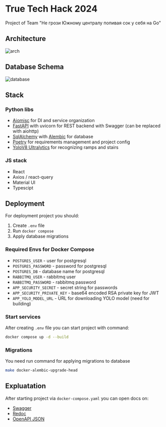 # True Tech Hack 2024

Project of Team "Не грози Южному централу попивая сок у себя на Go"

## Architecture

![arch](https://www.plantuml.com/plantuml/png/VP3FRi8m3CRlUGgBwzGtG0Ys2Ga9KFcpmqvJchfTj2PXYSFs-7DIAiXbXpRnvv-Tpru6afwY6K1wzQa95KMFGaX5piDRG0yoGEHJY5QIR6H0U9qkytdj0lKUJuVjOf78jX52ENDn5Yt1irHVQ5lcrZBGgjx02VrLAnpXXjEF-DexIoE_xxNzXISu8ZiPwIvb4sx9km7Esg1dyeNb4L1yUsmtgmUf46hfsVwCqPLsHWTLchXyN39GL6wCx94VLwwtchIpZ-NlRd1bZ-xUOt2n1PwK-Ttv15jzlJ66WX3V4IF2R8y_aCq5E2GbTJ_Afj6qEunq1eL8YuTgCSsU3wXO65UN_ZdCQ-Ta3kuJJRSaPmFy_OUqJH5FBhf9crVLJUlAiibAKLC-BSGIRHlDy0S0)

## Database Schema

![database](https://www.plantuml.com/plantuml/png/jLB1QW8n5BplLpmy5ZnuNKHKgj1Mj53hTNarRpMm6qFoiaMq_zwi1WshA5IwfybCydPcahvbDEpA0WGoVg6b9275ahVG-hHaMe0M7EmIyDyJI962L4mhCe7XhQOKwgrpZmBf_59XwGNBHgfLe3LQ-xqn8bkZNJSriz5aM99DuVLZDXq6Vca8cKI6dCApHtDPdlwYnQNqS_R_Nk2I3W7qZG1NV0goIoCrourgA2Y48MiZza6FeygZWqUwuL7NIRA8Xsvt_DRh_IN2uSAlcoKb6i8Z0Lq9hJ4XEqCBBDpn9lBg57Em6BnC1iF9A8LEeAQpUHRHxKvKLPWLnjmeonPk5MTk5jHy8V5S7GRVxpm_dhg_eQgpfn0rSVa0OWjqja2rzdyMDEptxVP-vrCdUOohgmlApoSeeOZE8vpqIGbN5hy0)

## Stack

### Python libs

- [Aiomisc](https://aiomisc.readthedocs.io/en/latest/) for DI and service organization
- [FastAPI](https://aiomisc.readthedocs.io/en/latest/) with uvicorn for REST backend with Swagger (can be replaced with aiohttp)
- [SqlAlchemy](https://www.sqlalchemy.org/) with [Alembic](https://alembic.sqlalchemy.org) for database
- [Poetry](https://python-poetry.org/) for requirements management and project config
- [YoloV8 Ultralytics](https://github.com/ultralytics/ultralytics) for recognizing ramps and stairs

### JS stack

- React
- Axios / react-query
- Material UI 
- Typescipt

## Deployment

For deployment project you should:

1. Create `.env` file
2. Run `docker compose`
3. Apply database migrations

### Required Envs for Docker Compose

- `POSTGRES_USER` - user for postgresql
- `POSTGRES_PASSWORD` - password for postgresql
- `POSTGRES_DB` - database name for postgresql
- `RABBITMQ_USER` - rabbitmq user
- `RABBITMQ_PASSWORD` - rabbitmq password
- `APP_SECURITY_SECRET` - secret string for passwords
- `APP_SECURITY_PRIVATE_KEY` - base64 encoded RSA private key for JWT
- `APP_YOLO_MODEL_URL` - URL for downloading YOLO model (need for building)

### Start services

After creating `.env` file you can start project with command:

```bash
docker compose up -d --build
```

### Migrations

You need run command for applying migrations to database

```bash
make docker-alembic-upgrade-head
```

## Expluatation

After starting project via `docker-compose.yaml` you can open docs on:

- [Swagger](http://127.0.0.1/docs/swagger)
- [Redoc](http://127.0.0.1/docs/redoc)
- [OpenAPI JSON](http://127.0.0.1/docs/openapi.json)
